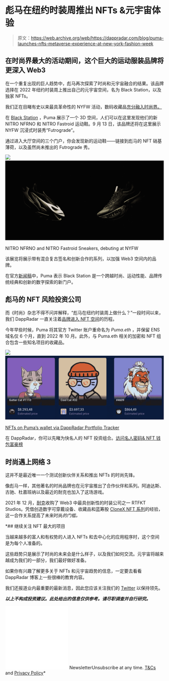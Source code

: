 # 彪马在纽约时装周推出 NFTs &元宇宙体验

> 原文：<https://web.archive.org/web/https://dappradar.com/blog/puma-launches-nfts-metaverse-experience-at-new-york-fashion-week>

## 在时尚界最大的活动期间，这个巨大的运动服装品牌将更深入 Web3

在一个重复出现的巨人趋势中，彪马再次探索了时尚和元宇宙融合的结果。该品牌选择在 2022 年纽约时装周上推出自己的元宇宙空间，名为 Black Station，以及独家 NFTs。

我们正在目睹有史以来最具革命性的 NYFW 活动，数码收藏品[充分融入时尚界。](https://web.archive.org/web/20220929091024/https://dappradar.com/blog/what-are-non-fungible-tokens-nfts)

在 [Black Station](https://web.archive.org/web/20220929091024/https://blackstation.puma.com/) ，Puma 展示了一个 3D 空间，人们可以在这里发现他们的新 NITRO NFRNO 和 NITRO Fastroid 运动鞋。9 月 13 日，该品牌还将在这里展示 NYFW 沉浸式时装秀“Futrograde”。

通过进入大厅空间的三个门户，你会发现新的运动鞋——链接到彪马的 NFT 硝基薄荷，以及虽然尚未推出的 Futrograde 秀。

![](img/a5ea749dba5eadcfef361bedfcc2ac61.png)![NITRO and Fastroid Sneaker](img/c895efc838f5379750ddd1e443be4efe.png)

NITRO NFRNO and NITRO Fastroid Sneakers, debuting at NYFW

该展览将展示带有混合复古签名和创新合作的系列，以加强 Web3 空间内的品牌。

在官方[新闻稿](https://web.archive.org/web/20220929091024/https://www.prnewswire.com/news-releases/black-station-puma-reveals-first-ever-metaverse-experience-with-exclusive-nfts-at-new-york-fashion-week-301618803.html)中，Puma 表示 Black Station 是一个跨越时尚、运动性能、品牌传统经典和创新的数字探索的新门户。

## 彪马的 NFT 风险投资公司

而《时尚》杂志不得不问并解释，“彪马在纽约时装周上做什么？”一段时间以来，我们 DappRadar 一直关注着[品牌进入 NFT 空间](https://web.archive.org/web/20220929091024/https://dappradar.com/blog/puma-enters-the-nft-space-locks-in-an-ens-domain)的历程。

今年早些时候，Puma 将其官方 Twitter 账户重命名为 *Puma.eth* ，并保留 ENS 域名仅 6 个月，直到 2022 年 10 月。此外，与 Puma.eth 相关的加密和 NFT 组合包含一些知名项目的收藏品。

![](img/6261e638e2ba720969246f91419821f9.png)![NFTs on Puma's Portfolio via DappRadar](img/831b1992bb0c533fb000f16f976d9f88.png)

[NFTs on Puma’s wallet via DappRadar Portfolio Tracker](https://web.archive.org/web/20220929091024/https://dappradar.com/hub/wallet/eth/0x4b26bdf68ac9abfb19f6146313428e7f8b6041f4/nfts/1)

在 DappRadar，你可以先睹为快名人的 NFT 投资组合。[访问名人密码& NFT 钱包富豪榜](https://web.archive.org/web/20220929091024/https://dappradar.com/blog/celebrity-wallets-a-dive-into-crypto-hollywood)

## 时尚遇上网络 3

这并不是最近唯一一个测试创新伙伴关系和推出 NFTs 的时尚先锋。

像彪马一样，其他著名的时尚品牌也在元宇宙推出了合作伙伴和系列。阿迪达斯、古驰、杜嘉班纳以及最近的耐克也加入了这场游戏。

2021 年 12 月，[耐克](https://web.archive.org/web/20220929091024/https://dappradar.com/blog/nike-acquired-nft-fashion-company-rtfkt-studios)收购了 Web3 中最具创新性的时装公司之一 RTFKT Studios。凭借创造数字可穿戴设备、收藏品和蓝筹股 [CloneX NFT 系列](https://web.archive.org/web/20220929091024/https://dappradar.com/hub/nft-explorer/collection/clonex)的经验，这一合作关系提高了未来时尚*的门槛。*

 *## 继续关注 NFT 最大的项目

当越来越多的富人和有权势的人进入 NFTs 和去中心化的应用程序时，这个空间是为每个人准备的。

这些趋势只是展示了时尚的未来会是什么样子，以及我们如何交流。元宇宙将越来越成为我们的一部分，我们最好做好准备。

如果你有兴趣了解更多关于 NFTs 和元宇宙趋势的信息，一定要去看看 DappRadar 博客上一些很棒的教育内容。

我们还报道业内最重要的最新消息，因此您应该关注我们的 [Twitter](https://web.archive.org/web/20220929091024/https://twitter.com/DappRadar) 以保持领先。

***以上不构成投资建议。此处给出的信息仅供参考。请尽职调查并自行研究。***

![](img/6d5a4a2d609c56e1a5771717e54ba759.png) NewsletterUnsubscribe at any time. [T&Cs](https://web.archive.org/web/20220929091024/https://dappradar.com/terms) and [Privacy Policy](https://web.archive.org/web/20220929091024/https://dappradar.com/privacy-policy)*